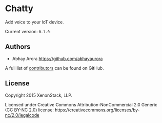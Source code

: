 # Chatty

Add voice to your IoT device.

Current version: `0.1.0`

Authors
-----------------------------------------------------------
* Abhay Arora <https://github.com/abhayaurora>

A full list of [contributors](https://github.com/xenonstack/chatty/graphs/contributors?type=a) can be found on GitHub.

License
-----------------------------------------------------------
Copyright 2015 XenonStack, LLP.

Licensed under Creative Commons Attribution-NonCommercial 2.0 Generic (CC BY-NC 2.0) license: https://creativecommons.org/licenses/by-nc/2.0/legalcode
